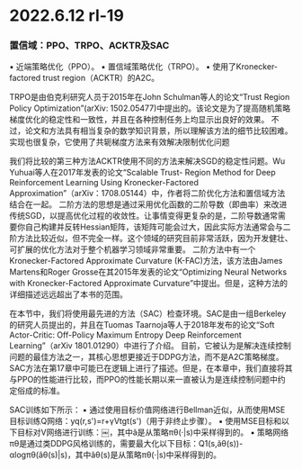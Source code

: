 # 2022.6.12 rl-19

### 置信域：PPO、TRPO、ACKTR及SAC

▪  近端策略优化（PPO）。
▪  置信域策略优化（TRPO）。
▪  使用了Kronecker-factored trust region（ACKTR）的A2C。

 TRPO是由伯克利研究人员于2015年在John Schulman等人的论文“Trust Region Policy Optimization”(arXiv: 1502.05477)中提出的。该论文是为了提高随机策略梯度优化的稳定性和一致性，并且在各种控制任务上均显示出良好的效果。
不过，论文和方法具有相当复杂的数学知识背景，所以理解该方法的细节比较困难。实现也很复杂，它使用了共轭梯度方法来有效解决限制优化问题

我们将比较的第三种方法ACKTR使用不同的方法来解决SGD的稳定性问题。Wu Yuhuai等人在2017年发表的论文“Scalable Trust- Region Method for Deep Reinforcement Learning Using Kronecker-Factored Approximation”（arXiv：1708.05144）中，作者将二阶优化方法和置信域方法结合在一起。
二阶方法的思想是通过采用优化函数的二阶导数（即曲率）来改进传统SGD，以提高优化过程的收敛性。让事情变得更复杂的是，二阶导数通常需要你自己构建并反转Hessian矩阵，该矩阵可能会过大，因此实际方法通常会与二阶方法比较近似，但不完全一样。这个领域的研究目前非常活跃，因为开发健壮、可扩展的优化方法对于整个机器学习领域非常重要。
二阶方法中有一个Kronecker-Factored Approximate Curvature (K-FAC)方法，该方法由James Martens和Roger Grosse在其2015年发表的论文“Optimizing Neural Networks with Kronecker-Factored Approximate Curvature”中提出。但是，这种方法的详细描述远远超出了本书的范围。

在本节中，我们将使用最先进的方法（SAC）检查环境。SAC是由一组Berkeley的研究人员提出的，并且在Tuomas Taarnoja等人于2018年发布的论文“Soft Actor-Critic: Off-Policy Maximum Entropy Deep Reinforcement Learning”（arXiv 1801.01290）中进行了介绍。
目前，它被认为是解决连续控制问题的最佳方法之一，其核心思想更接近于DDPG方法，而不是A2C策略梯度。SAC方法在第17章中可能已在逻辑上进行了描述。但是，在本章中，我们直接将其与PPO的性能进行比较，而PPO的性能长期以来一直被认为是连续控制问题中约定俗成的标准。

SAC训练如下所示：
▪  通过使用目标价值网络进行Bellman近似，从而使用MSE目标训练Q网络：yq(r,s')=r+γVtgt(s')（用于非终止步骤）。
▪  使用MSE目标和以下目标对V网络进行训练：￼，其中ã是从策略πθ(·|s)中采样得到的。
▪  策略网络πθ是通过类DDPG风格训练的，需要最大化以下目标：Q1(s,ãθ(s))-αlogπθ(ãθ(s)|s)，其中ãθ(s)是从策略πθ(·|s)中采样得到的。


